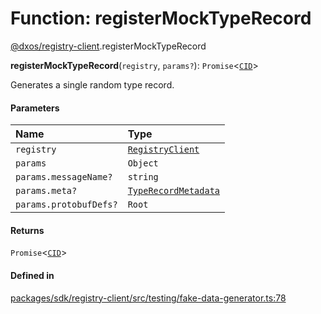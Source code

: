 # Function: registerMockTypeRecord

[@dxos/registry-client](../modules/dxos_registry_client.md).registerMockTypeRecord

**registerMockTypeRecord**(`registry`, `params?`): `Promise`<[`CID`](../classes/dxos_registry_client.CID.md)\>

Generates a single random type record.

#### Parameters

| Name | Type |
| :------ | :------ |
| `registry` | [`RegistryClient`](../classes/dxos_registry_client.RegistryClient.md) |
| `params` | `Object` |
| `params.messageName?` | `string` |
| `params.meta?` | [`TypeRecordMetadata`](../interfaces/dxos_registry_client.TypeRecordMetadata.md) |
| `params.protobufDefs?` | `Root` |

#### Returns

`Promise`<[`CID`](../classes/dxos_registry_client.CID.md)\>

#### Defined in

[packages/sdk/registry-client/src/testing/fake-data-generator.ts:78](https://github.com/dxos/dxos/blob/main/packages/sdk/registry-client/src/testing/fake-data-generator.ts#L78)
